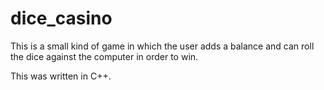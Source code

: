 # dice_casino


This is a small kind of game in which the user adds a balance and can roll the dice against the computer in order to win.

This was written in C++.
